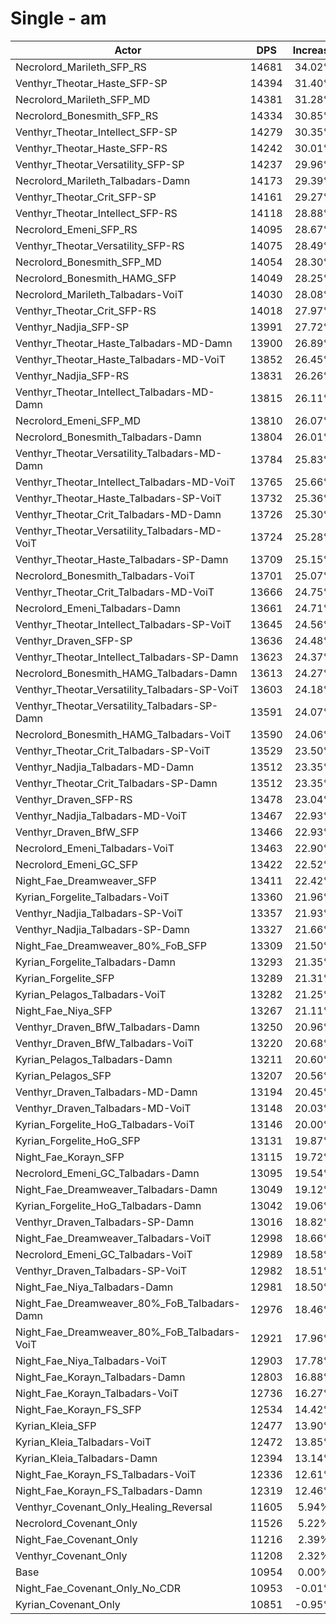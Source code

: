 # Single - am
| Actor | DPS | Increase |
|---|:---:|:---:|
|Necrolord_Marileth_SFP_RS|14681|34.02%|
|Venthyr_Theotar_Haste_SFP-SP|14394|31.40%|
|Necrolord_Marileth_SFP_MD|14381|31.28%|
|Necrolord_Bonesmith_SFP_RS|14334|30.85%|
|Venthyr_Theotar_Intellect_SFP-SP|14279|30.35%|
|Venthyr_Theotar_Haste_SFP-RS|14242|30.01%|
|Venthyr_Theotar_Versatility_SFP-SP|14237|29.96%|
|Necrolord_Marileth_Talbadars-Damn|14173|29.39%|
|Venthyr_Theotar_Crit_SFP-SP|14161|29.27%|
|Venthyr_Theotar_Intellect_SFP-RS|14118|28.88%|
|Necrolord_Emeni_SFP_RS|14095|28.67%|
|Venthyr_Theotar_Versatility_SFP-RS|14075|28.49%|
|Necrolord_Bonesmith_SFP_MD|14054|28.30%|
|Necrolord_Bonesmith_HAMG_SFP|14049|28.25%|
|Necrolord_Marileth_Talbadars-VoiT|14030|28.08%|
|Venthyr_Theotar_Crit_SFP-RS|14018|27.97%|
|Venthyr_Nadjia_SFP-SP|13991|27.72%|
|Venthyr_Theotar_Haste_Talbadars-MD-Damn|13900|26.89%|
|Venthyr_Theotar_Haste_Talbadars-MD-VoiT|13852|26.45%|
|Venthyr_Nadjia_SFP-RS|13831|26.26%|
|Venthyr_Theotar_Intellect_Talbadars-MD-Damn|13815|26.11%|
|Necrolord_Emeni_SFP_MD|13810|26.07%|
|Necrolord_Bonesmith_Talbadars-Damn|13804|26.01%|
|Venthyr_Theotar_Versatility_Talbadars-MD-Damn|13784|25.83%|
|Venthyr_Theotar_Intellect_Talbadars-MD-VoiT|13765|25.66%|
|Venthyr_Theotar_Haste_Talbadars-SP-VoiT|13732|25.36%|
|Venthyr_Theotar_Crit_Talbadars-MD-Damn|13726|25.30%|
|Venthyr_Theotar_Versatility_Talbadars-MD-VoiT|13724|25.28%|
|Venthyr_Theotar_Haste_Talbadars-SP-Damn|13709|25.15%|
|Necrolord_Bonesmith_Talbadars-VoiT|13701|25.07%|
|Venthyr_Theotar_Crit_Talbadars-MD-VoiT|13666|24.75%|
|Necrolord_Emeni_Talbadars-Damn|13661|24.71%|
|Venthyr_Theotar_Intellect_Talbadars-SP-VoiT|13645|24.56%|
|Venthyr_Draven_SFP-SP|13636|24.48%|
|Venthyr_Theotar_Intellect_Talbadars-SP-Damn|13623|24.37%|
|Necrolord_Bonesmith_HAMG_Talbadars-Damn|13613|24.27%|
|Venthyr_Theotar_Versatility_Talbadars-SP-VoiT|13603|24.18%|
|Venthyr_Theotar_Versatility_Talbadars-SP-Damn|13591|24.07%|
|Necrolord_Bonesmith_HAMG_Talbadars-VoiT|13590|24.06%|
|Venthyr_Theotar_Crit_Talbadars-SP-VoiT|13529|23.50%|
|Venthyr_Nadjia_Talbadars-MD-Damn|13512|23.35%|
|Venthyr_Theotar_Crit_Talbadars-SP-Damn|13512|23.35%|
|Venthyr_Draven_SFP-RS|13478|23.04%|
|Venthyr_Nadjia_Talbadars-MD-VoiT|13467|22.93%|
|Venthyr_Draven_BfW_SFP|13466|22.93%|
|Necrolord_Emeni_Talbadars-VoiT|13463|22.90%|
|Necrolord_Emeni_GC_SFP|13422|22.52%|
|Night_Fae_Dreamweaver_SFP|13411|22.42%|
|Kyrian_Forgelite_Talbadars-VoiT|13360|21.96%|
|Venthyr_Nadjia_Talbadars-SP-VoiT|13357|21.93%|
|Venthyr_Nadjia_Talbadars-SP-Damn|13327|21.66%|
|Night_Fae_Dreamweaver_80%_FoB_SFP|13309|21.50%|
|Kyrian_Forgelite_Talbadars-Damn|13293|21.35%|
|Kyrian_Forgelite_SFP|13289|21.31%|
|Kyrian_Pelagos_Talbadars-VoiT|13282|21.25%|
|Night_Fae_Niya_SFP|13267|21.11%|
|Venthyr_Draven_BfW_Talbadars-Damn|13250|20.96%|
|Venthyr_Draven_BfW_Talbadars-VoiT|13220|20.68%|
|Kyrian_Pelagos_Talbadars-Damn|13211|20.60%|
|Kyrian_Pelagos_SFP|13207|20.56%|
|Venthyr_Draven_Talbadars-MD-Damn|13194|20.45%|
|Venthyr_Draven_Talbadars-MD-VoiT|13148|20.03%|
|Kyrian_Forgelite_HoG_Talbadars-VoiT|13146|20.00%|
|Kyrian_Forgelite_HoG_SFP|13131|19.87%|
|Night_Fae_Korayn_SFP|13115|19.72%|
|Necrolord_Emeni_GC_Talbadars-Damn|13095|19.54%|
|Night_Fae_Dreamweaver_Talbadars-Damn|13049|19.12%|
|Kyrian_Forgelite_HoG_Talbadars-Damn|13042|19.06%|
|Venthyr_Draven_Talbadars-SP-Damn|13016|18.82%|
|Night_Fae_Dreamweaver_Talbadars-VoiT|12998|18.66%|
|Necrolord_Emeni_GC_Talbadars-VoiT|12989|18.58%|
|Venthyr_Draven_Talbadars-SP-VoiT|12982|18.51%|
|Night_Fae_Niya_Talbadars-Damn|12981|18.50%|
|Night_Fae_Dreamweaver_80%_FoB_Talbadars-Damn|12976|18.46%|
|Night_Fae_Dreamweaver_80%_FoB_Talbadars-VoiT|12921|17.96%|
|Night_Fae_Niya_Talbadars-VoiT|12903|17.78%|
|Night_Fae_Korayn_Talbadars-Damn|12803|16.88%|
|Night_Fae_Korayn_Talbadars-VoiT|12736|16.27%|
|Night_Fae_Korayn_FS_SFP|12534|14.42%|
|Kyrian_Kleia_SFP|12477|13.90%|
|Kyrian_Kleia_Talbadars-VoiT|12472|13.85%|
|Kyrian_Kleia_Talbadars-Damn|12394|13.14%|
|Night_Fae_Korayn_FS_Talbadars-VoiT|12336|12.61%|
|Night_Fae_Korayn_FS_Talbadars-Damn|12319|12.46%|
|Venthyr_Covenant_Only_Healing_Reversal|11605|5.94%|
|Necrolord_Covenant_Only|11526|5.22%|
|Night_Fae_Covenant_Only|11216|2.39%|
|Venthyr_Covenant_Only|11208|2.32%|
|Base|10954|0.00%|
|Night_Fae_Covenant_Only_No_CDR|10953|-0.01%|
|Kyrian_Covenant_Only|10851|-0.95%|
